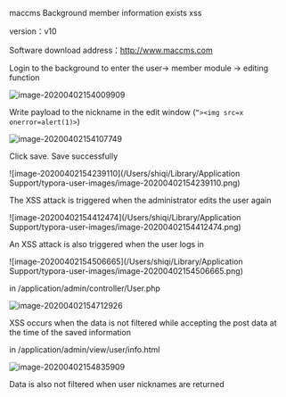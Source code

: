 maccms Background member information exists xss

version：v10 

Software download address：http://www.maccms.com

Login to the background to enter the user-> member module -> editing function

![image-20200402154009909](/Users/shiqi/Documents/penTestWrite/1.png)

Write payload to the nickname in the edit window (```“><img src=x onerror=alert(1)>```)

![image-20200402154107749](/Users/shiqi/Documents/penTestWrite/2.png)

Click save. Save successfully

![image-20200402154239110](/Users/shiqi/Library/Application Support/typora-user-images/image-20200402154239110.png)

The XSS attack is triggered when the administrator edits the user again

![image-20200402154412474](/Users/shiqi/Library/Application Support/typora-user-images/image-20200402154412474.png)

An XSS attack is also triggered when the user logs in

![image-20200402154506665](/Users/shiqi/Library/Application Support/typora-user-images/image-20200402154506665.png)

in /application/admin/controller/User.php

![image-20200402154712926](/Users/shiqi/Documents/penTestWrite/6.png)

XSS occurs when the data is not filtered while accepting the post data at the time of the saved information

in /application/admin/view/user/info.html

![image-20200402154835909](/Users/shiqi/Documents/penTestWrite/7.png)

Data is also not filtered when user nicknames are returned



